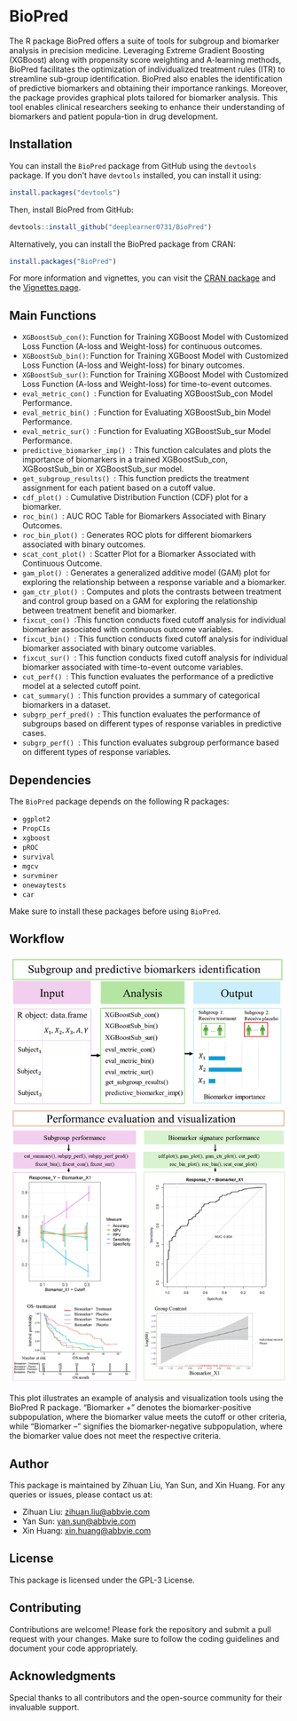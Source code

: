 # BioPred

The R package BioPred offers a suite of tools for subgroup and biomarker analysis in precision medicine. Leveraging Extreme Gradient Boosting (XGBoost) along with propensity score weighting and A-learning methods, BioPred facilitates the optimization of individualized treatment rules (ITR) to streamline sub-group identification. BioPred also enables the identification of predictive biomarkers and obtaining their importance rankings. Moreover, the package provides graphical plots tailored for biomarker analysis. This tool enables clinical researchers seeking to enhance their understanding of biomarkers and patient popula-tion in drug development. 
## Installation

You can install the `BioPred` package from GitHub using the `devtools` package. If you don't have `devtools` installed, you can install it using:

```r
install.packages("devtools")
```
Then, install BioPred from GitHub:
```r
devtools::install_github("deeplearner0731/BioPred")
```
Alternatively, you can install the BioPred package from CRAN:

```r
install.packages("BioPred")
```
For more information and vignettes, you can visit the [CRAN package](https://cran.r-project.org/web/packages/BioPred/index.html) and the [Vignettes page](https://cran.r-project.org/web/packages/BioPred/vignettes/Tutorial.html).
## Main Functions

- `XGBoostSub_con()`: Function for Training XGBoost Model with Customized Loss Function (A-loss and Weight-loss) for continuous outcomes.
- `XGBoostSub_bin()`: Function for Training XGBoost Model with Customized Loss Function (A-loss and Weight-loss) for binary outcomes.
- `XGBoostSub_sur()`: Function for Training XGBoost Model with Customized Loss Function (A-loss and Weight-loss) for time-to-event outcomes.
- `eval_metric_con() `: Function for Evaluating XGBoostSub_con Model Performance.
- `eval_metric_bin() `: Function for Evaluating XGBoostSub_bin Model Performance.
- `eval_metric_sur() `: Function for Evaluating XGBoostSub_sur Model Performance.
- `predictive_biomarker_imp() `: This function calculates and plots the importance of biomarkers in a trained XGBoostSub_con, XGBoostSub_bin or XGBoostSub_sur model.
- `get_subgroup_results() `: This function predicts the treatment assignment for each patient based on a cutoff value.
- `cdf_plot() `: Cumulative Distribution Function (CDF) plot for a biomarker.
- `roc_bin() `: AUC ROC Table for Biomarkers Associated with Binary Outcomes.
- `roc_bin_plot() `: Generates ROC plots for different biomarkers associated with binary outcomes.
- `scat_cont_plot() `: Scatter Plot for a Biomarker Associated with Continuous Outcome.
- `gam_plot() `: Generates a generalized additive model (GAM) plot for exploring the relationship between a response variable and a biomarker.
- `gam_ctr_plot() `: Computes and plots the contrasts between treatment and control group based on a GAM for exploring the relationship between treatment benefit and biomarker.
- `fixcut_con() `:This function conducts fixed cutoff analysis for individual biomarker associated with continuous outcome variables.
- `fixcut_bin() `: This function conducts fixed cutoff analysis for individual biomarker associated with binary outcome variables.
- `fixcut_sur() `: This function conducts fixed cutoff analysis for individual biomarker associated with time-to-event  outcome variables.
- `cut_perf() `: This function evaluates the performance of a predictive model at a selected cutoff point.
- `cat_summary() `: This function provides a summary of categorical biomarkers in a dataset.
- `subgrp_perf_pred() `: This function evaluates the performance of subgroups based on different types of response variables in predictive cases.
- `subgrp_perf() `: This function evaluates subgroup performance based on different types of response variables.
## Dependencies

The `BioPred` package depends on the following R packages:

- `ggplot2`
- `PropCIs`
- `xgboost`
- `pROC`
- `survival`
- `mgcv`
- `survminer`
- `onewaytests`
- `car`
  
Make sure to install these packages before using `BioPred`.

## Workflow

![Example Plot](man/figures/README-unnamed-chunk.png)

This plot illustrates an example of analysis and visualization tools using the BioPred R package. “Biomarker +” denotes the biomarker-positive subpopulation, where the biomarker value meets the cutoff or other criteria, while “Biomarker –” signifies the biomarker-negative subpopulation, where the biomarker value does not meet the respective criteria.

## Author

This package is maintained by Zihuan Liu, Yan Sun, and Xin Huang. For any queries or issues, please contact us at:

- Zihuan Liu: <zihuan.liu@abbvie.com>
- Yan Sun: <yan.sun@abbvie.com>
- Xin Huang: <xin.huang@abbvie.com>

## License
This package is licensed under the GPL-3 License.

## Contributing
Contributions are welcome! Please fork the repository and submit a pull request with your changes. Make sure to follow the coding guidelines and document your code appropriately.

## Acknowledgments
Special thanks to all contributors and the open-source community for their invaluable support.

